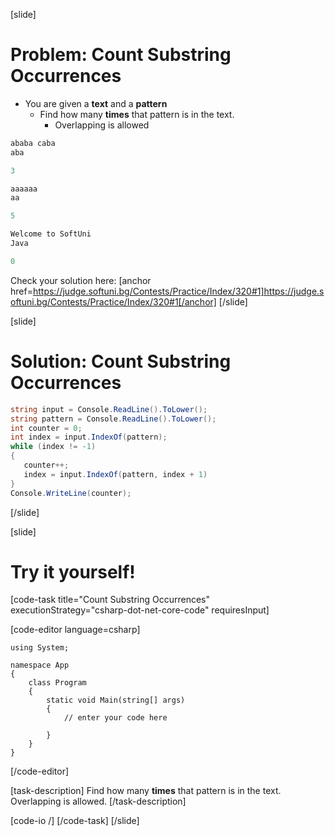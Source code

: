 [slide]
# Problem: Count Substring Occurrences
- You are given a **text** and a **pattern**
    - Find how many **times** that pattern is in the text.
        - Overlapping is allowed


```csharp
ababa caba
aba
```
```csharp
3
```

```csharp
aaaaaa
aa
```
```csharp
5
```

```csharp
Welcome to SoftUni
Java
```
```csharp
0
```

Check your solution here:
[anchor href=https://judge.softuni.bg/Contests/Practice/Index/320#1]https://judge.softuni.bg/Contests/Practice/Index/320#1[/anchor]
[/slide]

[slide]
# Solution: Count Substring Occurrences
```csharp
string input = Console.ReadLine().ToLower();
string pattern = Console.ReadLine().ToLower();
int counter = 0;
int index = input.IndexOf(pattern);
while (index != -1)
{
   counter++;
   index = input.IndexOf(pattern, index + 1)
}
Console.WriteLine(counter);
```
[/slide]

[slide]
# Try it yourself!
[code-task title="Count Substring Occurrences" executionStrategy="csharp-dot-net-core-code" requiresInput]

[code-editor language=csharp]
```
using System;

namespace App
{
    class Program
    {
        static void Main(string[] args)
        {
		    // enter your code here
		    
		}
	}
}
```
[/code-editor]

[task-description]
Find how many **times** that pattern is in the text.
Overlapping is allowed.
[/task-description]

[code-io /]
[/code-task]
[/slide]
